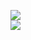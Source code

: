 [![](https://img.shields.io/badge/Made%20With-Github%20Spray-lightgrey.svg?style=for-the-badge&logo=github)](https://github.com/Annihil/github-spray#9978)  
[![](https://i.imgur.com/2DrTn0Z.gif)](https://github.com/Annihil/github-spray)
